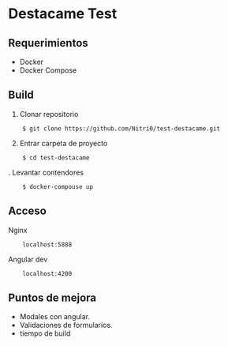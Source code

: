 # Destacame Test

## Requerimientos
* Docker
* Docker Compose



## Build

1. Clonar repositorio
```
    $ git clone https://github.com/Nitri0/test-destacame.git
```

2. Entrar carpeta de proyecto
```
    $ cd test-destacame
```

. Levantar contendores
```
    $ docker-compouse up
```

## Acceso

Nginx
```
    localhost:5888
```

Angular dev
```
    localhost:4200
```

## Puntos de mejora
* Modales con angular.
* Validaciones de formularios.
* tiempo de build

